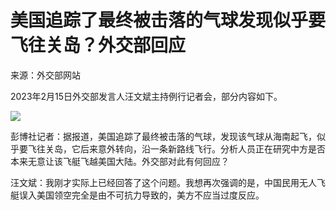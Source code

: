 # 美国追踪了最终被击落的气球发现似乎要飞往关岛？外交部回应

来源：外交部网站

2023年2月15日外交部发言人汪文斌主持例行记者会，部分内容如下。

![](https://inews.gtimg.com/newsapp_bt/0/15667264578/1000)

彭博社记者：据报道，美国追踪了最终被击落的气球，发现该气球从海南起飞，似乎要飞往关岛，它后来意外转向，沿一条新路线飞行。分析人员正在研究中方是否本来无意让该飞艇飞越美国大陆。外交部对此有何回应？

汪文斌：我刚才实际上已经回答了这个问题。我想再次强调的是，中国民用无人飞艇误入美国领空完全是由不可抗力导致的，美方不应当过度反应。

